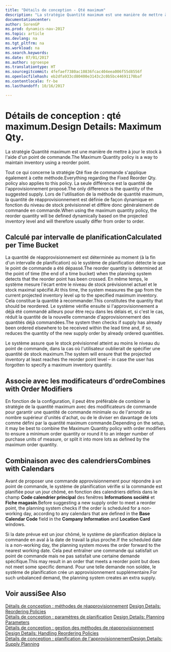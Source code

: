 ```yaml
---
title: "Détails de conception - Qté maximum"
description: "La stratégie Quantité maximum est une manière de mettre à jour le stock à l'aide d'un point de commande."
documentationcenter: 
author: SorenGP
ms.prod: dynamics-nav-2017
ms.topic: article
ms.devlang: na
ms.tgt_pltfrm: na
ms.workload: na
ms.search.keywords: 
ms.date: 07/01/2017
ms.author: sgroespe
ms.translationtype: HT
ms.sourcegitcommit: 4fefaef7380ac10836fcac404eea006f55d8556f
ms.openlocfilehash: eb2dfa933cd80400e3143c2c0b5bc44691170baf
ms.contentlocale: fr-be
ms.lasthandoff: 10/16/2017

---
```

# <a name="design-details-maximum-qty"></a><span data-ttu-id="24825-103">Détails de conception : qté maximum.</span><span class="sxs-lookup"><span data-stu-id="24825-103">Design Details: Maximum Qty.</span></span>
<span data-ttu-id="24825-104">La stratégie Quantité maximum est une manière de mettre à jour le stock à l'aide d'un point de commande.</span><span class="sxs-lookup"><span data-stu-id="24825-104">The Maximum Quantity policy is a way to maintain inventory using a reorder point.</span></span>  
  
 <span data-ttu-id="24825-105">Tout ce qui concerne la stratégie Qté fixe de commande s'applique également à cette méthode.</span><span class="sxs-lookup"><span data-stu-id="24825-105">Everything regarding the Fixed Reorder Qty. policy also applies to this policy.</span></span> <span data-ttu-id="24825-106">La seule différence est la quantité de l'approvisionnement proposé.</span><span class="sxs-lookup"><span data-stu-id="24825-106">The only difference is the quantity of the suggested supply.</span></span> <span data-ttu-id="24825-107">Lors de l'utilisation de la méthode de quantité maximum, la quantité de réapprovisionnement est définie de façon dynamique en fonction du niveau de stock prévisionnel et diffère donc généralement de commande en commande.</span><span class="sxs-lookup"><span data-stu-id="24825-107">When using the maximum quantity policy, the reorder quantity will be defined dynamically based on the projected inventory level and will therefore usually differ from order to order.</span></span>  
  
## <a name="calculated-per-time-bucket"></a><span data-ttu-id="24825-108">Calculé par intervalle de planification</span><span class="sxs-lookup"><span data-stu-id="24825-108">Calculated per Time Bucket</span></span>  
 <span data-ttu-id="24825-109">La quantité de réapprovisionnement est déterminée au moment (à la fin d'un intervalle de planification) où le système de planification détecte le que le point de commande a été dépassé.</span><span class="sxs-lookup"><span data-stu-id="24825-109">The reorder quantity is determined at the point of time (the end of a time bucket) when the planning system detects that the reorder point has been crossed.</span></span> <span data-ttu-id="24825-110">En même temps, le système mesure l'écart entre le niveau de stock prévisionnel actuel et le stock maximal spécifié.</span><span class="sxs-lookup"><span data-stu-id="24825-110">At this time, the system measures the gap from the current projected inventory level up to the specified maximum inventory.</span></span> <span data-ttu-id="24825-111">Cela constitue la quantité à recommander.</span><span class="sxs-lookup"><span data-stu-id="24825-111">This constitutes the quantity that should be reordered.</span></span> <span data-ttu-id="24825-112">Le système vérifie ensuite si l'approvisionnement a déjà été commandé ailleurs pour être reçu dans les délais et, si c'est le cas, réduit la quantité de la nouvelle commande d'approvisionnement des quantités déjà commandées.</span><span class="sxs-lookup"><span data-stu-id="24825-112">The system then checks if supply has already been ordered elsewhere to be received within the lead time and, if so, reduces the quantity of the new supply order by already ordered quantities.</span></span>  
  
 <span data-ttu-id="24825-113">Le système assure que le stock prévisionnel atteint au moins le niveau du point de commande, dans la cas où l'utilisateur oublierait de spécifier une quantité de stock maximum.</span><span class="sxs-lookup"><span data-stu-id="24825-113">The system will ensure that the projected inventory at least reaches the reorder point level – in case the user has forgotten to specify a maximum inventory quantity.</span></span>  
  
## <a name="combines-with-order-modifiers"></a><span data-ttu-id="24825-114">Associe avec les modificateurs d'ordre</span><span class="sxs-lookup"><span data-stu-id="24825-114">Combines with Order Modifiers</span></span>  
 <span data-ttu-id="24825-115">En fonction de la configuration, il peut être préférable de combiner la stratégie de la quantité maximum avec des modificateurs de commande pour garantir une quantité de commande minimale ou de l'arrondir au nombre supérieur d'unités d'achat, ou de le diviser en davantage de lots comme défini par la quantité maximum commande.</span><span class="sxs-lookup"><span data-stu-id="24825-115">Depending on the setup, it may be best to combine the Maximum Quantity policy with order modifiers to ensure a minimum order quantity or round it to an integer number of purchase units of measure, or split it into more lots as defined by the maximum order quantity.</span></span>  
  
## <a name="combines-with-calendars"></a><span data-ttu-id="24825-116">Combinaison avec des calendriers</span><span class="sxs-lookup"><span data-stu-id="24825-116">Combines with Calendars</span></span>  
 <span data-ttu-id="24825-117">Avant de proposer une commande approvisionnement pour répondre à un point de commande, le système de planification vérifie si la commande est planifiée pour un jour chômé, en fonction des calendriers définis dans le champ **Code calendrier principal** des fenêtres **Informations société** et **Fiche magasin**.</span><span class="sxs-lookup"><span data-stu-id="24825-117">Before suggesting a new supply order to meet a reorder point, the planning system checks if the order is scheduled for a non-working day, according to any calendars that are  defined in the **Base Calendar Code** field in the **Company Information** and **Location Card** windows.</span></span>  
  
 <span data-ttu-id="24825-118">Si la date prévue est un jour chômé, le système de planification déplace la commande en aval à la date de travail la plus proche.</span><span class="sxs-lookup"><span data-stu-id="24825-118">If the scheduled date is a non-working day, the planning system moves the order forward to the nearest working date.</span></span> <span data-ttu-id="24825-119">Cela peut entraîner une commande qui satisfait un point de commande mais ne pas satisfait une certaine demande spécifique.</span><span class="sxs-lookup"><span data-stu-id="24825-119">This may result in an order that meets a reorder point but does not meet some specific demand.</span></span> <span data-ttu-id="24825-120">Pour une telle demande non soldée, le système de planification crée un approvisionnement supplémentaire.</span><span class="sxs-lookup"><span data-stu-id="24825-120">For such unbalanced demand, the planning system creates an extra supply.</span></span>  
  
## <a name="see-also"></a><span data-ttu-id="24825-121">Voir aussi</span><span class="sxs-lookup"><span data-stu-id="24825-121">See Also</span></span>  
 <span data-ttu-id="24825-122">[Détails de conception : méthodes de réapprovisionnement](design-details-reordering-policies.md) </span><span class="sxs-lookup"><span data-stu-id="24825-122">[Design Details: Reordering Policies](design-details-reordering-policies.md) </span></span>  
 <span data-ttu-id="24825-123">[Détails de conception : paramètres de planification](design-details-planning-parameters.md) </span><span class="sxs-lookup"><span data-stu-id="24825-123">[Design Details: Planning Parameters](design-details-planning-parameters.md) </span></span>  
 <span data-ttu-id="24825-124">[Détails de conception : gestion des méthodes de réapprovisionnement](design-details-handling-reordering-policies.md) </span><span class="sxs-lookup"><span data-stu-id="24825-124">[Design Details: Handling Reordering Policies](design-details-handling-reordering-policies.md) </span></span>  
 [<span data-ttu-id="24825-125">Détails de conception : planification de l'approvisionnement</span><span class="sxs-lookup"><span data-stu-id="24825-125">Design Details: Supply Planning</span></span>](design-details-supply-planning.md)
